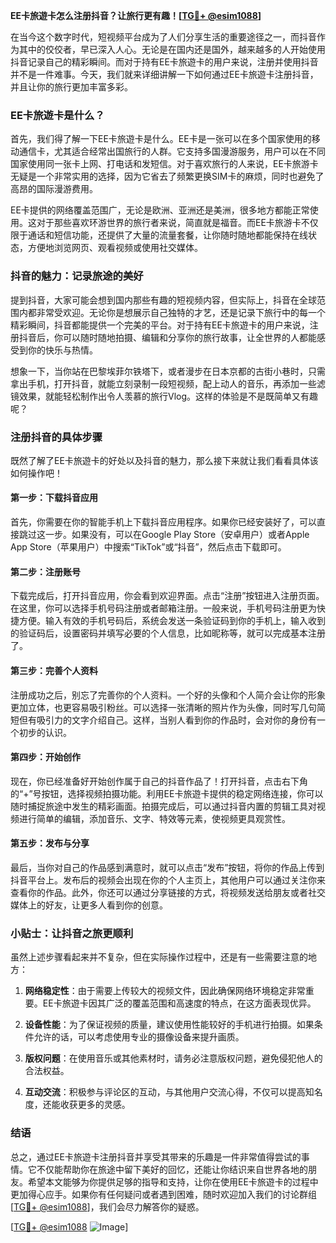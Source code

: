 **EE卡旅遊卡怎么注册抖音？让旅行更有趣！[[TG💪+ @esim1088](https://t.me/s/esim1088)]**

在当今这个数字时代，短视频平台成为了人们分享生活的重要途径之一，而抖音作为其中的佼佼者，早已深入人心。无论是在国内还是国外，越来越多的人开始使用抖音记录自己的精彩瞬间。而对于持有EE卡旅遊卡的用户来说，注册并使用抖音并不是一件难事。今天，我们就来详细讲解一下如何通过EE卡旅遊卡注册抖音，并且让你的旅行更加丰富多彩。

### EE卡旅遊卡是什么？

首先，我们得了解一下EE卡旅遊卡是什么。EE卡是一张可以在多个国家使用的移动通信卡，尤其适合经常出国旅行的人群。它支持多国漫游服务，用户可以在不同国家使用同一张卡上网、打电话和发短信。对于喜欢旅行的人来说，EE卡旅游卡无疑是一个非常实用的选择，因为它省去了频繁更换SIM卡的麻烦，同时也避免了高昂的国际漫游费用。

EE卡提供的网络覆盖范围广，无论是欧洲、亚洲还是美洲，很多地方都能正常使用。这对于那些喜欢环游世界的旅行者来说，简直就是福音。而EE卡旅游卡不仅限于通话和短信功能，还提供了大量的流量套餐，让你随时随地都能保持在线状态，方便地浏览网页、观看视频或使用社交媒体。

### 抖音的魅力：记录旅途的美好

提到抖音，大家可能会想到国内那些有趣的短视频内容，但实际上，抖音在全球范围内都非常受欢迎。无论你是想展示自己独特的才艺，还是记录下旅行中的每一个精彩瞬间，抖音都能提供一个完美的平台。对于持有EE卡旅遊卡的用户来说，注册抖音后，你可以随时随地拍摄、编辑和分享你的旅行故事，让全世界的人都能感受到你的快乐与热情。

想象一下，当你站在巴黎埃菲尔铁塔下，或者漫步在日本京都的古街小巷时，只需拿出手机，打开抖音，就能立刻录制一段短视频，配上动人的音乐，再添加一些滤镜效果，就能轻松制作出令人羡慕的旅行Vlog。这样的体验是不是既简单又有趣呢？

### 注册抖音的具体步骤

既然了解了EE卡旅遊卡的好处以及抖音的魅力，那么接下来就让我们看看具体该如何操作吧！

#### 第一步：下载抖音应用

首先，你需要在你的智能手机上下载抖音应用程序。如果你已经安装好了，可以直接跳过这一步。如果没有，可以在Google Play Store（安卓用户）或者Apple App Store（苹果用户）中搜索“TikTok”或“抖音”，然后点击下载即可。

#### 第二步：注册账号

下载完成后，打开抖音应用，你会看到欢迎界面。点击“注册”按钮进入注册页面。在这里，你可以选择手机号码注册或者邮箱注册。一般来说，手机号码注册更为快捷方便。输入有效的手机号码后，系统会发送一条验证码到你的手机上，输入收到的验证码后，设置密码并填写必要的个人信息，比如昵称等，就可以完成基本注册了。

#### 第三步：完善个人资料

注册成功之后，别忘了完善你的个人资料。一个好的头像和个人简介会让你的形象更加立体，也更容易吸引粉丝。可以选择一张清晰的照片作为头像，同时写几句简短但有吸引力的文字介绍自己。这样，当别人看到你的作品时，会对你的身份有一个初步的认识。

#### 第四步：开始创作

现在，你已经准备好开始创作属于自己的抖音作品了！打开抖音，点击右下角的“+”号按钮，选择视频拍摄功能。利用EE卡旅遊卡提供的稳定网络连接，你可以随时捕捉旅途中发生的精彩画面。拍摄完成后，可以通过抖音内置的剪辑工具对视频进行简单的编辑，添加音乐、文字、特效等元素，使视频更具观赏性。

#### 第五步：发布与分享

最后，当你对自己的作品感到满意时，就可以点击“发布”按钮，将你的作品上传到抖音平台上。发布后的视频会出现在你的个人主页上，其他用户可以通过关注你来查看你的作品。此外，你还可以通过分享链接的方式，将视频发送给朋友或者社交媒体上的好友，让更多人看到你的创意。

### 小贴士：让抖音之旅更顺利

虽然上述步骤看起来并不复杂，但在实际操作过程中，还是有一些需要注意的地方：

1. **网络稳定性**：由于需要上传较大的视频文件，因此确保网络环境稳定非常重要。EE卡旅遊卡因其广泛的覆盖范围和高速度的特点，在这方面表现优异。
   
2. **设备性能**：为了保证视频的质量，建议使用性能较好的手机进行拍摄。如果条件允许的话，可以考虑使用专业的摄像设备来提升画质。

3. **版权问题**：在使用音乐或其他素材时，请务必注意版权问题，避免侵犯他人的合法权益。

4. **互动交流**：积极参与评论区的互动，与其他用户交流心得，不仅可以提高知名度，还能收获更多的灵感。

### 结语

总之，通过EE卡旅遊卡注册抖音并享受其带来的乐趣是一件非常值得尝试的事情。它不仅能帮助你在旅途中留下美好的回忆，还能让你结识来自世界各地的朋友。希望本文能够为你提供足够的指导和支持，让你在使用EE卡旅遊卡的过程中更加得心应手。如果你有任何疑问或者遇到困难，随时欢迎加入我们的讨论群组[[TG💪+ @esim1088](https://t.me/s/esim1088)]，我们会尽力解答你的疑惑。

[[TG💪+ @esim1088](https://t.me/s/esim1088) ![Image](https://i.postimg.cc/4NQfJmqS/Snipaste-2025-05-13-00-14-12.png)]